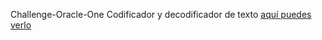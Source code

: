 Challenge-Oracle-One
Codificador y decodificador de texto
[aquí puedes verlo](https://aognyan.github.io/Challenge-Oracle-One/)
